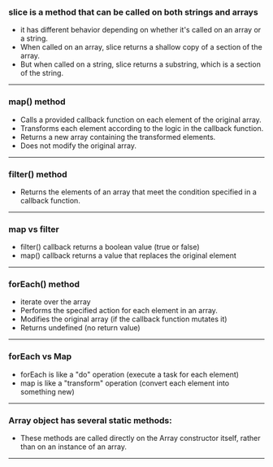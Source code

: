 ### slice is a method that can be called on both strings and arrays 
- it has different behavior depending on whether it's called on an array or a string.
- When called on an array, slice returns a shallow copy of a section of the array.
- But when called on a string, slice returns a substring, which is a section of the string. 
---
### map() method
- Calls a provided callback function on each element of the original array.
- Transforms each element according to the logic in the callback function.
- Returns a new array containing the transformed elements.
- Does not modify the original array.
---
### filter() method
- Returns the elements of an array that meet the condition specified in a callback function.
---
### map vs filter
- filter() callback returns a boolean value (true or false)
- map() callback returns a value that replaces the original element
---
### forEach() method
-  iterate over the array
- Performs the specified action for each element in an array.
- Modifies the original array (if the callback function mutates it)
- Returns undefined (no return value)
---
### forEach vs Map
- forEach is like a "do" operation (execute a task for each element)
- map is like a "transform" operation (convert each element into something new)
---
### Array object has several static methods:
- These methods are called directly on the Array constructor itself, rather than on an instance of an array.
---

